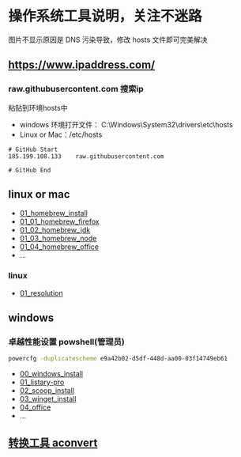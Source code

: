 # 操作系统工具说明，关注不迷路

图片不显示原因是 DNS 污染导致，修改 hosts 文件即可完美解决

## https://www.ipaddress.com/

### raw.githubusercontent.com 搜索ip

粘贴到环境hosts中

- windows 环境打开文件： C:\Windows\System32\drivers\etc\hosts
- Linux or Mac：/etc/hosts

```hosts
# GitHub Start
185.199.108.133    raw.githubusercontent.com

# GitHub End
```

## linux or mac

- [01_homebrew_install](./OS/LinuxOrMac/01_homebrew_install/README.md)
- [01_01_homebrew_firefox](./OS/LinuxOrMac/01_homebrew_install/01_01_homebrew_firefox/README.md)
- [01_02_homebrew_jdk](./OS/LinuxOrMac/01_homebrew_install/01_02_homebrew_jdk/README.md)
- [01_03_homebrew_node](./OS/LinuxOrMac/01_homebrew_install/01_03_homebrew_node/README.md)
- [01_04_homebrew_office](./OS/LinuxOrMac/01_homebrew_install/01_04_homebrew_office/README.md)
- ...

### linux

- [01_resolution](./OS/LinuxOrMac/linux/01_resolution/README.md)

## windows

### 卓越性能设置 powshell(管理员)

```sh
powercfg -duplicatescheme e9a42b02-d5df-448d-aa00-03f14749eb61
```

- [00_windows_install](./OS/windows/00_windows_install/README.md)
- [01_listary-pro](./OS/windows/01_Listary-pro/README.md)
- [02_scoop_install](./OS/windows/02_scoop_install/README.md)
- [03_winget_install](./OS/windows/03_winget_install/README.md)
- [04_office](./OS/windows/04_office/README.md)
- ...

## [转换工具 aconvert](https://www.aconvert.com/)
